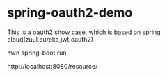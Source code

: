 # spring-oauth2-demo

This is a oauth2 show case, which is based on spring cloud(zuul,eureka,jwt,oauth2)


mvn spring-boot:run

http://localhost:8080/resource/
